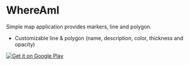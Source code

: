 # WhereAmI

Simple map application provides markers, line and polygon.

- Customizable line & polygon (name, description, color, thickness and opacity)

<a href='https://play.google.com/store/apps/details?id=com.simples.j.whereami&pcampaignid=pcampaignidMKT-Other-global-all-co-prtnr-py-PartBadge-Mar2515-1'><img alt='Get it on Google Play' src='https://play.google.com/intl/ko/badges/static/images/badges/en_badge_web_generic.png'/></a>
